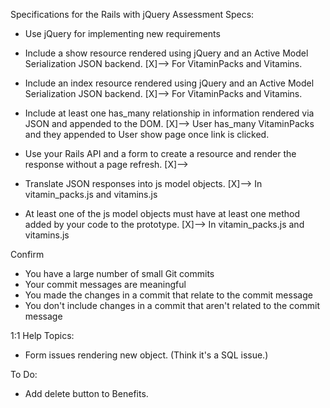 Specifications for the Rails with jQuery Assessment
Specs:

- Use jQuery for implementing new requirements

- Include a show resource rendered using jQuery and an Active Model Serialization JSON backend.
  [X]--> For VitaminPacks and Vitamins.
- Include an index resource rendered using jQuery and an Active Model Serialization JSON backend.
  [X]--> For VitaminPacks and Vitamins.
- Include at least one has_many relationship in information rendered via JSON and appended to the DOM.
  [X]--> User has_many VitaminPacks and they appended to User show page once link is clicked.
- Use your Rails API and a form to create a resource and render the response without a page refresh.
  [X]-->
- Translate JSON responses into js model objects.
  [X]--> In vitamin_packs.js and vitamins.js
- At least one of the js model objects must have at least one method added by your code to the prototype.
  [X]--> In vitamin_packs.js and vitamins.js

Confirm

- You have a large number of small Git commits
- Your commit messages are meaningful
- You made the changes in a commit that relate to the commit message
- You don't include changes in a commit that aren't related to the commit message


1:1 Help Topics:
- Form issues rendering new object. (Think it's a SQL issue.)

To Do:
- Add delete button to Benefits.
